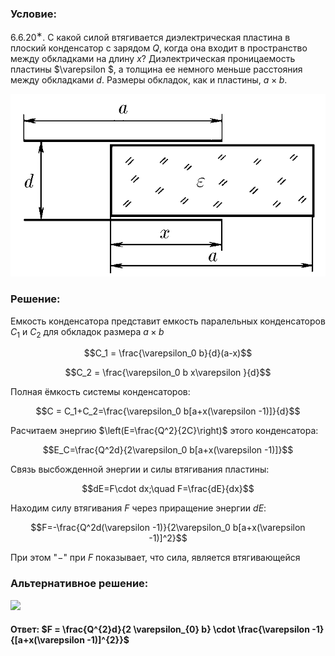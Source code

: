 ###  Условие: 

$6.6.20^{∗}.$ С какой силой втягивается диэлектрическая пластина в плоский конденсатор с зарядом $Q$, когда она входит в пространство между обкладками на длину $x$? Диэлектрическая проницаемость пластины $\varepsilon $, а толщина ее немного меньше расстояния между обкладками $d$. Размеры обкладок, как и пластины, $a × b$. 

![К задаче $6.6.20^{∗}.$|688x399, 50%](../../img/6.6.20/statement.png) 

###  Решение: 

Емкость конденсатора представит емкость паралельных конденсаторов $C_1$ и $C_2$ для обкладок размера $a × b$  

$$C_1 = \frac{\varepsilon_0 b}{d}(a-x)$$ 

$$C_2 = \frac{\varepsilon_0 b x\varepsilon }{d}$$

Полная ёмкость системы конденсаторов:

$$C = C_1+C_2=\frac{\varepsilon_0 b[a+x(\varepsilon -1)]}{d}$$  

Расчитаем энергию $\left(E=\frac{Q^2}{2C}\right)$ этого конденсатора:  

$$E_С=\frac{Q^2d}{2\varepsilon_0 b[a+x(\varepsilon -1)]}$$  

Связь высбожденной энергии и силы втягивания пластины:

$$dE=F\cdot dx;\quad F=\frac{dE}{dx}$$ 

Находим силу втягивания $F$ через приращение энергии $dE$:  

$$F=-\frac{Q^2d(\varepsilon -1)}{2\varepsilon_0 b[a+x(\varepsilon -1)]^2}$$  

При этом "$-$" при $F$ показывает, что сила, является втягивающейся 

###  Альтернативное решение: 

![](https://www.youtube.com/embed/naaEdcV9DnY) 

####  Ответ: $F = \frac{Q^{2}d}{2 \varepsilon_{0} b} \cdot \frac{\varepsilon -1}{[a+x(\varepsilon -1)]^{2}}$ 